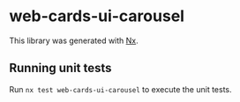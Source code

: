 # web-cards-ui-carousel

This library was generated with [Nx](https://nx.dev).

## Running unit tests

Run `nx test web-cards-ui-carousel` to execute the unit tests.

